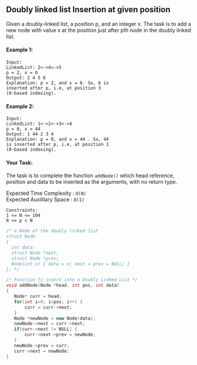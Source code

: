 ## Doubly linked list Insertion at given position

Given a doubly-linked list, a position p, and an integer x. The task is to add a new node with value x at the position just after pth node in the doubly linked list.

#### Example 1:

```
Input:
LinkedList: 2<->4<->5
p = 2, x = 6
Output: 2 4 5 6
Explanation: p = 2, and x = 6. So, 6 is
inserted after p, i.e, at position 3
(0-based indexing).
```

#### Example 2:

```
Input:
LinkedList: 1<->2<->3<->4
p = 0, x = 44
Output: 1 44 2 3 4
Explanation: p = 0, and x = 44 . So, 44
is inserted after p, i.e, at position 1
(0-based indexing).
```

#### Your Task:

The task is to complete the function `addNode()` which head reference, position and data to be inserted as the arguments, with no return type.

Expected Time Complexity : `O(N)`  
Expected Auxilliary Space : `O(1)`

```
Constraints:
1 <= N <= 104
0 <= p < N
```

```c++
/* a Node of the doubly linked list
struct Node
{
  int data;
  struct Node *next;
  struct Node *prev;
  Node(int x) { data = x; next = prev = NULL; }
}; */

/* Function to insert into a Doubly Linked List */
void addNode(Node *head, int pos, int data)
{
   Node* curr = head;
   for(int i=0; i<pos; i++) {
       curr = curr->next;
   }
   Node *newNode = new Node(data);
   newNode->next = curr->next;
   if(curr->next != NULL) {
       curr->next->prev = newNode;
   }
   newNode->prev = curr;
   curr->next = newNode;
}
```

